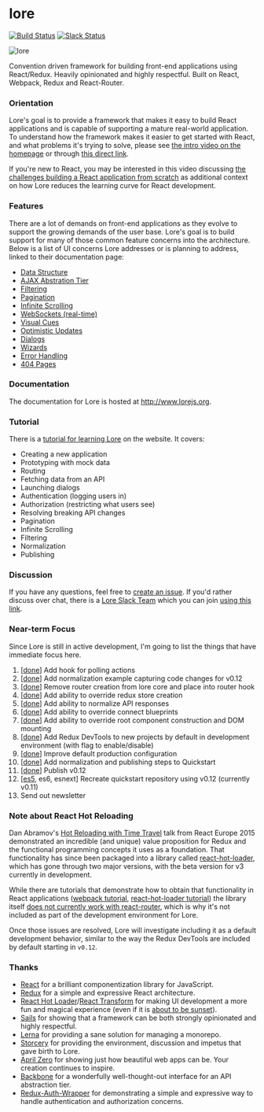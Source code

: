 # lore

[![Build Status][circle-image]][circle-url] [![Slack Status][slackin-image]][slackin-url]

![lore](https://cloud.githubusercontent.com/assets/5898306/13093056/654b5c76-d4c0-11e5-8968-643aae655030.png)


Convention driven framework for building front-end applications using React/Redux. Heavily opinionated and highly respectful. Built on React, Webpack, Redux and React-Router.


### Orientation

Lore's goal is to provide a framework that makes it easy to build React applications and is capable of supporting a 
mature real-world application. To understand how the framework makes it easier to get started with React, and what
problems it's trying to solve, please see [the intro video on the homepage](http://www.lorejs.org) or through 
[this direct link](https://www.youtube.com/watch?v=u3cK4fz1GNg).

If you're new to React, you may be interested in this video discussing 
[the challenges building a React application from scratch](http://www.lorejs.org/getting-started/building-your-first-react-app/) 
as additional context on how Lore reduces the learning curve for React development.

### Features

There are a lot of demands on front-end applications as they evolve to support the growing demands of the user base. 
Lore's goal is to build support for many of those common feature concerns into the architecture. Below is a list of UI
concerns Lore addresses or is planning to address, linked to their documentation page:

* [Data Structure](http://www.lorejs.org/features/foundation/data-structure/)
* [AJAX Abstration Tier](http://www.lorejs.org/features/challenges/ajax-abstraction/)
* [Filtering](http://www.lorejs.org/features/challenges/filtering/)
* [Pagination](http://www.lorejs.org/features/challenges/pagination/)
* [Infinite Scrolling](http://www.lorejs.org/features/challenges/infinite-scrolling/)
* [WebSockets (real-time)](http://www.lorejs.org/features/challenges/websockets/)
* [Visual Cues](http://www.lorejs.org/features/challenges/visual-cues/)
* [Optimistic Updates](http://www.lorejs.org/features/challenges/optimistic-updates/)
* [Dialogs](http://www.lorejs.org/features/challenges/dialogs/)
* [Wizards](http://www.lorejs.org/features/challenges/wizards/)
* [Error Handling](http://www.lorejs.org/features/challenges/error-handling/)
* [404 Pages](http://www.lorejs.org/features/challenges/404-pages/)


### Documentation

The documentation for Lore is hosted at http://www.lorejs.org.


### Tutorial

There is a [tutorial for learning Lore](http://www.lorejs.org/quickstart/) on the website. It covers:

* Creating a new application
* Prototyping with mock data
* Routing
* Fetching data from an API
* Launching dialogs
* Authentication (logging users in)
* Authorization (restricting what users see)
* Resolving breaking API changes
* Pagination
* Infinite Scrolling
* Filtering
* Normalization
* Publishing


### Discussion
If you have any questions, feel free to [create an issue](https://github.com/lore/lore/issues/new). If you'd rather discuss over chat, there is a [Lore Slack Team](https://lorejs.slack.com) which you can join [using this link][slackin-url].


### Near-term Focus

Since Lore is still in active development, I'm going to list the things that have immediate focus here.

1. [[done](https://github.com/lore/lore/pull/157)] Add hook for polling actions
2. [[done](https://github.com/lore/lore/pull/159)] Add normalization example capturing code changes for v0.12
3. [[done](https://github.com/lore/lore/pull/160)] Remove router creation from lore core and place into router hook
4. [[done](https://github.com/lore/lore/pull/161)] Add ability to override redux store creation
5. [[done](https://github.com/lore/lore/pull/162)] Add ability to normalize API responses
6. [[done](https://github.com/lore/lore/pull/163)] Add ability to override connect blueprints
7. [[done](https://github.com/lore/lore/pull/164)] Add ability to override root component construction and DOM mounting
8. [[done](https://github.com/lore/lore/pull/166)] Add Redux DevTools to new projects by default in development environment (with flag to enable/disable)
9. [[done](https://github.com/lore/lore/pull/167)] Improve default production configuration
10. [[done](https://github.com/lore/www.lorejs.org/commit/1ba4baec7652a592cac042292a1fd823fcc20151)] Add normalization and publishing steps to Quickstart
11. [[done](https://github.com/lore/lore/releases/tag/v0.12.0)] Publish v0.12
12. [[es5](https://github.com/lore/lore-quickstart-es5-v0.12), es6, esnext] Recreate quickstart repository using v0.12 (currently v0.11)
13. Send out newsletter


### Note about React Hot Reloading

Dan Abramov's [Hot Reloading with Time Travel](https://www.youtube.com/watch?v=xsSnOQynTHs) talk from React Europe 2015 demonstrated an incredible (and unique) value proposition for Redux and the functional programming concepts it uses as a foundation. That functionality has since been packaged into a library called [react-hot-loader](https://github.com/gaearon/react-hot-loader), which has gone through two major versions, with the beta version for v3 currently in development.

While there are tutorials that demonstrate how to obtain that functionality in React applications ([webpack tutorial](https://webpack.js.org/guides/hmr-react/), [react-hot-loader tutorial]()) the library itself [does not currently work with react-router](https://github.com/gaearon/react-hot-loader/issues/449), which is why it's not included as part of the development environment for Lore.

Once those issues are resolved, Lore will investigate including it as a default development behavior, similar to the way the Redux DevTools are included by default starting in `v0.12`.


### Thanks
* [React](https://github.com/facebook/react) for a brilliant componentization library for JavaScript.
* [Redux](https://github.com/reactjs/redux) for a simple and expressive React architecture.  
* [React Hot Loader](https://github.com/gaearon/react-hot-loader)/[React Transform](https://github.com/gaearon/react-transform-boilerplate) 
for making UI development a more fun and magical experience (even if it is [about to be sunset](https://medium.com/@dan_abramov/hot-reloading-in-react-1140438583bf)).
* [Sails](https://github.com/balderdashy/sails) for showing that a framework can be both strongly opinionated and highly respectful.
* [Lerna](https://github.com/lerna/lerna/) for providing a sane solution for managing a monorepo.
* [Storcery](http://storcery.io) for providing the environment, discussion and impetus that gave birth to Lore.
* [April Zero](http://aprilzero.com) for showing just how beautiful web apps can be.  Your creation continues to inspire.
* [Backbone](https://github.com/jashkenas/backbone) for a wonderfully well-thought-out interface for an API abstraction tier.
* [Redux-Auth-Wrapper](https://github.com/mjrussell/redux-auth-wrapper) for demonstrating a simple and expressive way to handle authentication and authorization concerns. 


[circle-url]: https://circleci.com/gh/lore/lore
[circle-image]: https://circleci.com/gh/lore/lore.svg?style=shield&circle-token=6ef9571387d0e08d802f6769026fcf91fc30459f
[slackin-image]: https://lorejs-slack.herokuapp.com/badge.svg
[slackin-url]: https://lorejs-slack.herokuapp.com
